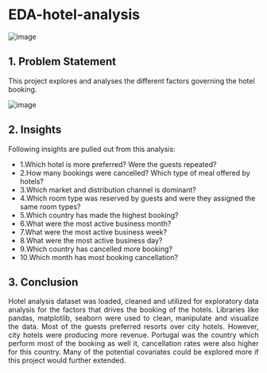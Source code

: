 # EDA-hotel-analysis
![image](https://user-images.githubusercontent.com/101988419/175659594-e43194a9-73a7-41bf-85e3-307451ca0e93.png)

 ## 1. **Problem Statement**
This project explores and analyses the different factors governing the hotel booking.

![image](https://user-images.githubusercontent.com/101988419/175660546-10c92d49-ce7e-45bf-9e5c-2c99d9caef82.png)

## 2. **Insights**
Following insights are pulled out from this analysis:
<ul>
  <li>1.Which hotel is more preferred? Were the guests repeated?
  <li>2.How many bookings were cancelled? Which type of meal offered by hotels?
  <li>3.Which market and distribution channel is dominant? 
  <li>4.Which room type was reserved by guests and were they assigned the same room types? 
  <li>5.Which country has made the highest booking? 
  <li>6.What were the most active business month?
  <li>7.What were the most active business week?
  <li>8.What were the most active business day?
  <li>9.Which country has cancelled more booking?
  <li>10.Which month has most booking cancellation?
</ul>


## 3. **Conclusion**

<p align='justify'> Hotel analysis dataset was loaded, cleaned and utilized for exploratory data analysis for the factors that drives the booking of the hotels.  Libraries like pandas, matplotlib, seaborn were used to clean, manipulate and visualize the data. Most of the guests preferred resorts over city hotels. However, city hotels were producing more revenue. Portugal was the country which perform most of the booking as well it, cancellation rates were also higher for this country. Many of the potential covariates could be explored more if this project would further extended. </p>
